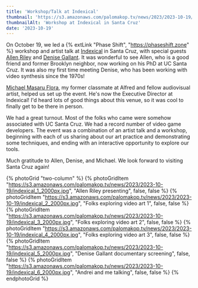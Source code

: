 ```yaml
---
title: 'Workshop/Talk at Indexical'
thumbnail: 'https://s3.amazonaws.com/palomakop.tv/news/2023/2023-10-19/indexical_workshop_1440px.jpg'
thumbnailAlt: 'Workshop at Indexical in Santa Cruz'
date: '2023-10-19'
---
```


On October 19, we led a {% extLink "Phase Shift", "https://phaseshift.zone" %} workshop and artist talk at <a href="https://www.indexical.org/" rel="noopener" target="_blank">Indexical</a> in Santa Cruz, with special guests <a href="http://www.allen-riley.com/" rel="noopener" target="_blank">Allen Riley</a> and <a href="https://youtu.be/0VdLVwDwm7s" rel="noopener" target="_blank">Denise Gallant</a>. It was wonderful to see Allen, who is a good friend and former Brooklyn neighbor, now working on his PhD at UC Santa Cruz. It was also my first time meeting Denise, who has been working with video synthesis since the 1970s!

<a href="http://www.michaelmasaruflora.com/" rel="noopener" target="_blank">Michael Masaru Flora</a>, my former classmate at Alfred and fellow audiovisual artist, helped us set up the event. He's now the Executive Director at Indexical! I'd heard lots of good things about this venue, so it was cool to finally get to be there in person.

We had a great turnout. Most of the folks who came were somehow associated with UC Santa Cruz. We had a record number of video game developers. The event was a combination of an artist talk and a workshop, beginning with each of us sharing about our art practice and demonstrating some techniques, and ending with an interactive opportunity to explore our tools.

Much gratitude to Allen, Denise, and Michael. We look forward to visiting Santa Cruz again!

{% photoGrid "two-column" %}
{% photoGridItem "https://s3.amazonaws.com/palomakop.tv/news/2023/2023-10-19/indexical_1_2000px.jpg", "Allen Riley presenting", false, false %}
{% photoGridItem "https://s3.amazonaws.com/palomakop.tv/news/2023/2023-10-19/indexical_2_2000px.jpg", "Folks exploring video art 1", false, false %}
{% photoGridItem "https://s3.amazonaws.com/palomakop.tv/news/2023/2023-10-19/indexical_3_2000px.jpg", "Folks exploring video art 2", false, false %}
{% photoGridItem "https://s3.amazonaws.com/palomakop.tv/news/2023/2023-10-19/indexical_4_2000px.jpg", "Folks exploring video art 3", false, false %}
{% photoGridItem "https://s3.amazonaws.com/palomakop.tv/news/2023/2023-10-19/indexical_5_2000px.jpg", "Denise Gallant documentary screening", false, false %}
{% photoGridItem "https://s3.amazonaws.com/palomakop.tv/news/2023/2023-10-19/indexical_6_2000px.jpg", "Andrei and me talking", false, false %}
{% endphotoGrid %}
